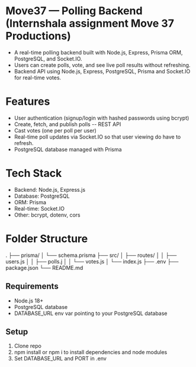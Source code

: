 # Move37 — Polling Backend (Internshala assignment Move 37 Productions)
- A real-time polling backend built with Node.js, Express, Prisma ORM, PostgreSQL, and Socket.IO.
- Users can create polls, vote, and see live poll results without refreshing.
- Backend API using Node.js, Express, PostgreSQL, Prisma and Socket.IO for real-time votes.

# Features
- User authentication (signup/login with hashed passwords using bcrypt)
- Create, fetch, and publish polls -- REST API
- Cast votes (one per poll per user)
- Real-time poll updates via Socket.IO so that user viewing do have to refresh.
- PostgreSQL database managed with Prisma

# Tech Stack
- Backend: Node.js, Express.js
- Database: PostgreSQL
- ORM: Prisma
- Real-time: Socket.IO
- Other: bcrypt, dotenv, cors

# Folder Structure
.
├── prisma/
│   └── schema.prisma
├── src/
│   ├── routes/
│   │   ├── users.js
│   │   ├── polls.j
│   │   └── votes.js
│   └── index.js
├── .env
├── package.json
└── README.md

## Requirements
- Node.js 18+
- PostgreSQL database
- DATABASE_URL env var pointing to your PostgreSQL database

## Setup
1. Clone repo 
2. npm install or npm i to install dependencies and node modules
3. Set DATABASE_URL and PORT in .env
